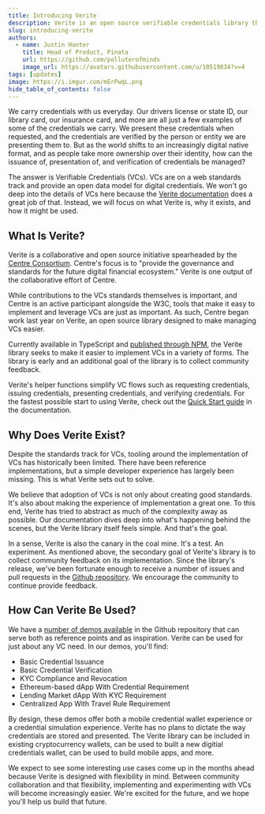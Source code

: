 ```yaml
---
title: Introducing Verite
description: Verite is an open source verifiable credentials library that makes it easy to issue, present, and verify credentials.
slug: introducing-verite
authors:
  - name: Justin Hunter
    title: Head of Product, Pinata
    url: https://github.com/polluterofminds
    image_url: https://avatars.githubusercontent.com/u/10519834?v=4
tags: [updates]
image: https://i.imgur.com/mErPwqL.png
hide_table_of_contents: false
---
```


We carry credentials with us everyday. Our drivers license or state ID, our library card, our insurance card, and more are all just a few examples of some of the credentials we carry. We present these credentials when requested, and the credentials are verified by the person or entity we are presenting them to. But as the world shifts to an increasingly digital native format, and as people take more ownership over their identity, how can the issuance of, presentation of, and verification of credentials be managed?

<!--truncate-->

The answer is Verifiable Credentials (VCs). VCs are on a web standards track and provide an open data model for digital credentials. We won't go deep into the details of VCs here because the [Verite documentation](../docs/../verite/) does a great job of that. Instead, we will focus on what Verite is, why it exists, and how it might be used.

## What Is Verite?

Verite is a collaborative and open source initiative spearheaded by the [Centre Consortium](https://www.centre.io/). Centre's focus is to "provide the governance and standards for the future digital financial ecosystem." Verite is one output of the collaborative effort of Centre.

While contributions to the VCs standards themselves is important, and Centre is an active participant alongside the W3C, tools that make it easy to implement and leverage VCs are just as important. As such, Centre began work last year on Verite, an open source library designed to make managing VCs easier.

Currently available in TypeScript and [published through NPM](https://www.npmjs.com/package/verite), the Verite library seeks to make it easier to implement VCs in a variety of forms. The library is early and an additional goal of the library is to collect community feedback.

Verite's helper functions simplify VC flows such as requesting credentials, issuing credentials, presenting credentials, and verifying credentials. For the fastest possible start to using Verite, check out the [Quick Start guide](../docs/../verite/quick_start) in the documentation.

## Why Does Verite Exist?

Despite the standards track for VCs, tooling around the implementation of VCs has historically been limited. There have been reference implementations, but a simple developer experience has largely been missing. This is what Verite sets out to solve.

We believe that adoption of VCs is not only about creating good standards. It's also about making the experience of implementation a great one. To this end, Verite has tried to abstract as much of the complexity away as possible. Our documentation dives deep into what's happening behind the scenes, but the Verite library itself feels simple. And that's the goal.

In a sense, Verite is also the canary in the coal mine. It's a test. An experiment. As mentioned above, the secondary goal of Verite's library is to collect community feedback on its implementation. Since the library's release, we've been fortunate enough to receive a number of issues and pull requests in the [Github repository](https://github.com/centrehq/verite). We encourage the community to continue provide feedback.

## How Can Verite Be Used?

We have a [number of demos available](https://github.com/centrehq/verite/tree/main/packages/e2e-demo/pages/demos) in the Github repository that can serve both as reference points and as inspiration. Verite can be used for just about any VC need. In our demos, you'll find:

- Basic Credential Issuance
- Basic Credential Verification
- KYC Compliance and Revocation
- Ethereum-based dApp With Credential Requirement
- Lending Market dApp With KYC Requirement
- Centralized App With Travel Rule Requirement

By design, these demos offer both a mobile credential wallet experience or a credential simulation experience. Verite has no plans to dictate the way credentials are stored and presented. The Verite library can be included in existing cryptocurrency wallets, can be used to built a new digitial credentials wallet, can be used to build mobile apps, and more.

We expect to see some interesting use cases come up in the months ahead because Verite is designed with flexibility in mind. Between community collaboration and that flexibility, implementing and experimenting with VCs will become increasingly easier. We're excited for the future, and we hope you'll help us build that future.
